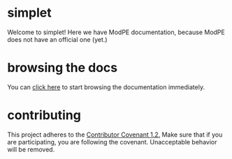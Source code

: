 # simplet
Welcome to simplet! Here we have ModPE documentation, because ModPE does not
have an official one (yet.)

# browsing the docs
You can [click here](https://github.com/sliceofcode/simplet/blob/master/docs)
to start browsing the documentation immediately.

# contributing
This project adheres to the [Contributor Covenant 1.2.](http://contributor-covenant.org/version/1/2/0/)
Make sure that if you are participating, you are following the covenant.
Unacceptable behavior will be removed.
